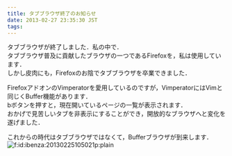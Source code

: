 ```yaml
---
title: タブブラウザ終了のお知らせ
date: 2013-02-27 23:35:30 JST
tags: 
---
```


タブブラウザが終了しました．私の中で．  
タブブラウザ普及に貢献したブラウザの一つであるFirefoxを，私は使用しています．  
しかし皮肉にも，Firefoxのお陰でタブブラウザを卒業できました．

  
FirefoxアドオンのVimperatorを愛用しているのですが，VimperatorにはVimと同じくBuffer機能があります．  
bボタンを押すと，現在開いているページの一覧が表示されます．  
おかげで見苦しいタブを非表示にすることができ，開放的なブラウザへと変化を遂げました．

  
これからの時代はタブブラウザではなくて，Bufferブラウザが到来します．  
<span itemscope itemtype="http://schema.org/Photograph"><img src="//cdn-ak.f.st-hatena.com/images/fotolife/i/ibenza/20130225/20130225105021.png" alt="f:id:ibenza:20130225105021p:plain" title="f:id:ibenza:20130225105021p:plain" class="hatena-fotolife" itemprop="image"></span>

